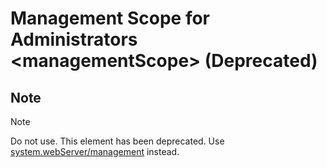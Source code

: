 Management Scope for Administrators &lt;managementScope&gt; (Deprecated)
====================
<a id="001"></a>
## Note

> [!NOTE]
> Do not use. This element has been deprecated. Use [system.webServer/management](../system.webserver/management/index.md) instead.